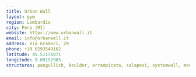 ```yaml
---
title: Urban Wall
layout: gym
region: Lombardia
city: Pero (MI)
website: https://www.urbanwall.it
email: info@urbanwall.it
address: Via Gramsci, 29
phone: +39 0293549162
latitude: 45.51176071
longitude: 9.09152985
structures: pangullich, boulder, arrampicata, salapesi, systemwall, moonboard, travi
---
```


